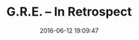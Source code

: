 ---
layout: post
title:  "G.R.E. – In Retrospect"
date:   2016-06-12 19:09:47
ahrefurl: https://chaibapat.wordpress.com/2016/06/12/g-r-e-in-retrospect/
comments: true
categories: blogs
---
